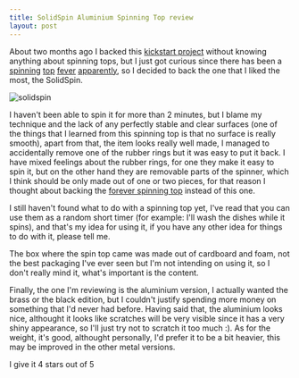 ```yaml
---
title: SolidSpin Aluminium Spinning Top review
layout: post
---
```


About two months ago I backed this
[kickstart project](https://www.kickstarter.com/projects/651785438/solidspin-spinning-tops)
without knowing anything about spinning tops, but I just got curious since
there has been a
[spinning](https://www.kickstarter.com/projects/1251371853/forever-spinning-top)
[top](https://www.kickstarter.com/projects/1481215488/small-brass-spinning-top)
[fever](https://www.kickstarter.com/projects/124127689/precision-machined-spinning-tops)
[apparently](https://www.kickstarter.com/projects/darksucks/prometheus-spins-the-lambda-top),
so I decided to back the one that I liked the most, the SolidSpin.

![solidspin](http://i.imgur.com/lGou08U.jpg)

I haven't been able to spin it for more than 2 minutes, but I blame my
technique and the lack of any perfectly stable and clear surfaces (one
of the things that I learned from this spinning top is that no surface
is really smooth), apart from that, the item looks really well made, I
managed to accidentally remove one of the rubber rings but it was easy
to put it back. I have mixed feelings about the rubber rings, for one
they make it easy to spin it, but on the other hand they are removable
parts of the spinner, which I think should be only made out of one or
two pieces, for that reason I thought about backing the
[forever spinning top](https://www.kickstarter.com/projects/1251371853/forever-spinning-top)
instead of this one.

I still haven't found what to do with a spinning top yet, I've read that you
can use them as a random short timer (for example: I'll wash the dishes while
it spins), and that's my idea for using it, if you have any other idea for
things to do with it, please tell me.

The box where the spin top came was made out of cardboard and foam, not
the best packaging I've ever seen but I'm not intending on using it, so
I don't really mind it, what's important is the content.

Finally, the one I'm reviewing is the aluminium version, I actually wanted the
brass or the black edition, but I couldn't justify spending more money on
something that I'd never had before. Having said that, the aluminium looks nice,
althought it looks like scratches will be very visible since it has a very shiny
appearance, so I'll just try not to scratch it too much :). As for the weight,
it's good, althought personally, I'd prefer it to be a bit heavier, this may be
improved in the other metal versions.

I give it 4 stars out of 5

